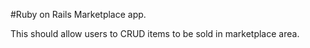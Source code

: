 #Ruby on Rails Marketplace app.

This should allow users to CRUD items to be sold in marketplace area.